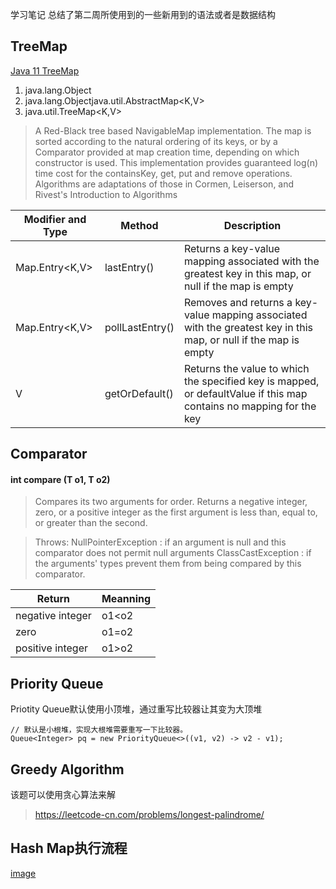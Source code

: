 学习笔记
总结了第二周所使用到的一些新用到的语法或者是数据结构
## TreeMap
[Java 11 TreeMap](
https://docs.oracle.com/en/java/javase/11/docs/api/java.base/java/util/TreeMap.html)
1. java.lang.Object
2. java.lang.Objectjava.util.AbstractMap<K,V>
3. java.util.TreeMap<K,V>

> A Red-Black tree based NavigableMap implementation. The map is sorted according to the natural ordering of its keys, or by a Comparator provided at map creation time, depending on which constructor is used.
> This implementation provides guaranteed log(n) time cost for the containsKey, get, put and remove operations. Algorithms are adaptations of those in Cormen, Leiserson, and Rivest's Introduction to Algorithms

|Modifier and Type|Method|Description|
|---|---|---|
|Map.Entry<K,V>|lastEntry()|Returns a key-value mapping associated with the greatest key in this map, or null if the map is empty|
|Map.Entry<K,V>|pollLastEntry()|Removes and returns a key-value mapping associated with the greatest key in this map, or null if the map is empty|
|V|getOrDefault()|Returns the value to which the specified key is mapped, or defaultValue if this map contains no mapping for the key|

## Comparator
####  int compare (T o1, T o2)
>Compares its two arguments for order. Returns a negative integer, zero, or a positive integer as the first argument is less than, equal to, or greater than the second.

> Throws:
> NullPointerException : if an argument is null and this comparator does not permit null arguments
> ClassCastException : if the arguments' types prevent them from being compared by this comparator.

| Return | Meanning | 
| --- | --- | 
| negative integer | o1<o2|
| zero | o1=o2|
|  positive integer | o1>o2 | 

## Priority Queue
Priotity Queue默认使用小顶堆，通过重写比较器让其变为大顶堆
```
// 默认是小根堆，实现大根堆需要重写一下比较器。  
Queue<Integer> pq = new PriorityQueue<>((v1, v2) -> v2 - v1);
```

## Greedy Algorithm
该题可以使用贪心算法来解
> https://leetcode-cn.com/problems/longest-palindrome/


## Hash Map执行流程
[image](https://uploader.shimo.im/f/l5dVSGWUPF0bc54l.png!thumbnail)
